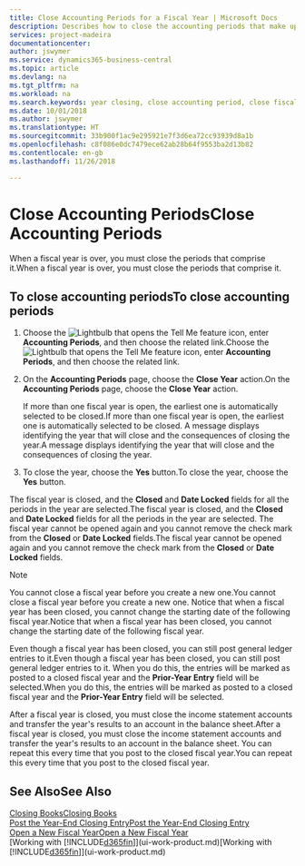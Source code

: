 ```yaml
---
title: Close Accounting Periods for a Fiscal Year | Microsoft Docs
description: Describes how to close the accounting periods that make up the fiscal year.
services: project-madeira
documentationcenter: 
author: jswymer
ms.service: dynamics365-business-central
ms.topic: article
ms.devlang: na
ms.tgt_pltfrm: na
ms.workload: na
ms.search.keywords: year closing, close accounting period, close fiscal year, bank account detailed trial balance
ms.date: 10/01/2018
ms.author: jswymer
ms.translationtype: HT
ms.sourcegitcommit: 33b900f1ac9e295921e7f3d6ea72cc93939d8a1b
ms.openlocfilehash: c8f086e0dc7479ece62ab28b64f9553ba2d13b82
ms.contentlocale: en-gb
ms.lasthandoff: 11/26/2018

---
```

# <a name="close-accounting-periods"></a><span data-ttu-id="1e5e1-103">Close Accounting Periods</span><span class="sxs-lookup"><span data-stu-id="1e5e1-103">Close Accounting Periods</span></span>
<span data-ttu-id="1e5e1-104">When a fiscal year is over, you must close the periods that comprise it.</span><span class="sxs-lookup"><span data-stu-id="1e5e1-104">When a fiscal year is over, you must close the periods that comprise it.</span></span>

## <a name="to-close-accounting-periods"></a><span data-ttu-id="1e5e1-105">To close accounting periods</span><span class="sxs-lookup"><span data-stu-id="1e5e1-105">To close accounting periods</span></span>
1. <span data-ttu-id="1e5e1-106">Choose the ![Lightbulb that opens the Tell Me feature](media/ui-search/search_small.png "Tell me what you want to do") icon, enter **Accounting Periods**, and then choose the related link.</span><span class="sxs-lookup"><span data-stu-id="1e5e1-106">Choose the ![Lightbulb that opens the Tell Me feature](media/ui-search/search_small.png "Tell me what you want to do") icon, enter **Accounting Periods**, and then choose the related link.</span></span>
2. <span data-ttu-id="1e5e1-107">On the **Accounting Periods** page, choose the **Close Year** action.</span><span class="sxs-lookup"><span data-stu-id="1e5e1-107">On the **Accounting Periods** page, choose the **Close Year** action.</span></span>

    <span data-ttu-id="1e5e1-108">If more than one fiscal year is open, the earliest one is automatically selected to be closed.</span><span class="sxs-lookup"><span data-stu-id="1e5e1-108">If more than one fiscal year is open, the earliest one is automatically selected to be closed.</span></span> <span data-ttu-id="1e5e1-109">A message displays identifying the year that will close and the consequences of closing the year.</span><span class="sxs-lookup"><span data-stu-id="1e5e1-109">A message displays identifying the year that will close and the consequences of closing the year.</span></span>
3. <span data-ttu-id="1e5e1-110">To close the year, choose the **Yes** button.</span><span class="sxs-lookup"><span data-stu-id="1e5e1-110">To close the year, choose the **Yes** button.</span></span>

<span data-ttu-id="1e5e1-111">The fiscal year is closed, and the **Closed** and **Date Locked** fields for all the periods in the year are selected.</span><span class="sxs-lookup"><span data-stu-id="1e5e1-111">The fiscal year is closed, and the **Closed** and **Date Locked** fields for all the periods in the year are selected.</span></span> <span data-ttu-id="1e5e1-112">The fiscal year cannot be opened again and you cannot remove the check mark from the **Closed** or **Date Locked** fields.</span><span class="sxs-lookup"><span data-stu-id="1e5e1-112">The fiscal year cannot be opened again and you cannot remove the check mark from the **Closed** or **Date Locked** fields.</span></span>

> [!NOTE]  
>   <span data-ttu-id="1e5e1-113">You cannot close a fiscal year before you create a new one.</span><span class="sxs-lookup"><span data-stu-id="1e5e1-113">You cannot close a fiscal year before you create a new one.</span></span> <span data-ttu-id="1e5e1-114">Notice that when a fiscal year has been closed, you cannot change the starting date of the following fiscal year.</span><span class="sxs-lookup"><span data-stu-id="1e5e1-114">Notice that when a fiscal year has been closed, you cannot change the starting date of the following fiscal year.</span></span>

<span data-ttu-id="1e5e1-115">Even though a fiscal year has been closed, you can still post general ledger entries to it.</span><span class="sxs-lookup"><span data-stu-id="1e5e1-115">Even though a fiscal year has been closed, you can still post general ledger entries to it.</span></span> <span data-ttu-id="1e5e1-116">When you do this, the entries will be marked as posted to a closed fiscal year and the **Prior-Year Entry** field will be selected.</span><span class="sxs-lookup"><span data-stu-id="1e5e1-116">When you do this, the entries will be marked as posted to a closed fiscal year and the **Prior-Year Entry** field will be selected.</span></span>

<span data-ttu-id="1e5e1-117">After a fiscal year is closed, you must close the income statement accounts and transfer the year's results to an account in the balance sheet.</span><span class="sxs-lookup"><span data-stu-id="1e5e1-117">After a fiscal year is closed, you must close the income statement accounts and transfer the year's results to an account in the balance sheet.</span></span> <span data-ttu-id="1e5e1-118">You can repeat this every time that you post to the closed fiscal year.</span><span class="sxs-lookup"><span data-stu-id="1e5e1-118">You can repeat this every time that you post to the closed fiscal year.</span></span>

## <a name="see-also"></a><span data-ttu-id="1e5e1-119">See Also</span><span class="sxs-lookup"><span data-stu-id="1e5e1-119">See Also</span></span>
[<span data-ttu-id="1e5e1-120">Closing Books</span><span class="sxs-lookup"><span data-stu-id="1e5e1-120">Closing Books</span></span>](year-close-books.md)  
[<span data-ttu-id="1e5e1-121">Post the Year-End Closing Entry</span><span class="sxs-lookup"><span data-stu-id="1e5e1-121">Post the Year-End Closing Entry</span></span>](year-how-post-year-end-close-entry.md)  
[<span data-ttu-id="1e5e1-122">Open a New Fiscal Year</span><span class="sxs-lookup"><span data-stu-id="1e5e1-122">Open a New Fiscal Year</span></span>](finance-how-open-new-fiscal-year.md)  
<span data-ttu-id="1e5e1-123">[Working with [!INCLUDE[d365fin](includes/d365fin_md.md)]](ui-work-product.md)</span><span class="sxs-lookup"><span data-stu-id="1e5e1-123">[Working with [!INCLUDE[d365fin](includes/d365fin_md.md)]](ui-work-product.md)</span></span>

